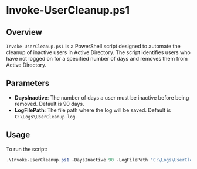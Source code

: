 # Invoke-UserCleanup.ps1

## Overview

`Invoke-UserCleanup.ps1` is a PowerShell script designed to automate the cleanup of inactive users in Active Directory. The script identifies users who have not logged on for a specified number of days and removes them from Active Directory.

## Parameters

- **DaysInactive**: The number of days a user must be inactive before being removed. Default is 90 days.
- **LogFilePath**: The file path where the log will be saved. Default is `C:\Logs\UserCleanup.log`.

## Usage

To run the script:

```powershell
.\Invoke-UserCleanup.ps1 -DaysInactive 90 -LogFilePath "C:\Logs\UserCleanup.log"

